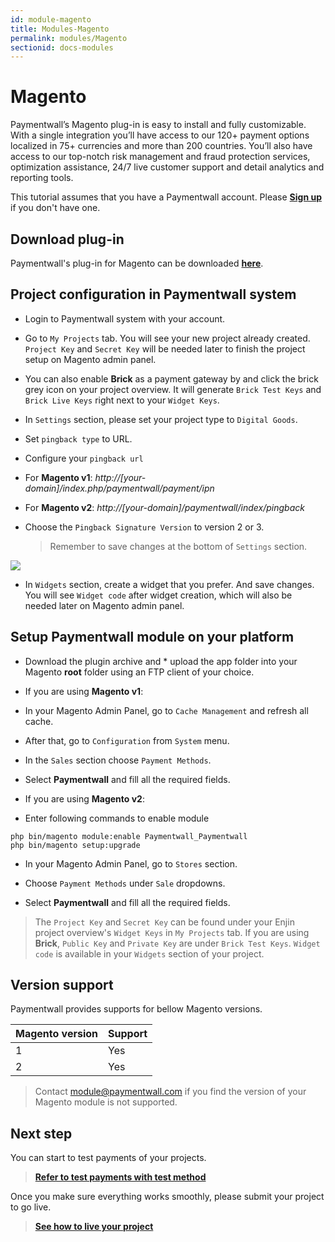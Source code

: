 ```yaml
---
id: module-magento
title: Modules-Magento
permalink: modules/Magento
sectionid: docs-modules
---
```


# Magento

Paymentwall’s Magento plug-in is easy to install and fully customizable. With a single integration you’ll have access to our 120+ payment options localized in 75+ currencies and more than 200 countries. You’ll also have access to our top-notch risk management and fraud protection services, optimization assistance, 24/7 live customer support and detail analytics and reporting tools.

This tutorial assumes that you have a Paymentwall account. Please **[Sign up](https://api.paymentwall.com/pwaccount/signup?source=magento&mode=merchant)** if you don't have one.

## Download plug-in

Paymentwall's plug-in for Magento can be downloaded **[here](https://github.com/paymentwall)**.

## Project configuration in Paymentwall system

* Login to Paymentwall system with your account.

* Go to ```My Projects``` tab. You will see your new project already created. ```Project Key``` and ```Secret Key``` will be needed later to finish the project setup on Magento admin panel.

* You can also enable **Brick** as a payment gateway by and click the brick grey icon on your project overview. It will generate ```Brick Test Keys``` and ```Brick Live Keys``` right next to your ```Widget Keys```.

* In ```Settings``` section, please set your project type to  ```Digital Goods```.

* Set ```pingback type``` to URL.

* Configure your ```pingback url``` 

 * For **Magento v1**: *http://[your-domain]/index.php/paymentwall/payment/ipn*

 * For **Magento v2**: *http://[your-domain]/paymentwall/index/pingback*

* Choose the ```Pingback Signature Version``` to version 2 or 3.

  > Remember to save changes at the bottom of ```Settings``` section.

<img src="/paymentwall.github.io/textures/pic/modules/magento.png">

* In ```Widgets``` section, create a widget that you prefer. And save changes. You will see ```Widget code``` after widget creation, which will also be needed later on Magento admin panel.

## Setup Paymentwall module on your platform

* Download the plugin archive and * upload the app folder into your Magento **root** folder using an FTP client of your choice.

* If you are using **Magento v1**:

 * In your Magento Admin Panel, go to ```Cache Management``` and refresh all cache.

 * After that, go to ```Configuration``` from ```System``` menu.

 * In the ```Sales``` section choose ```Payment Methods```.

 * Select **Paymentwall** and fill all the required fields.

* If you are using **Magento v2**:

 *  Enter following commands to enable module

 ```
 php bin/magento module:enable Paymentwall_Paymentwall
 php bin/magento setup:upgrade 
 ```

 *  In your Magento Admin Panel, go to ```Stores``` section.

 * Choose ```Payment Methods``` under ```Sale``` dropdowns.

 * Select **Paymentwall** and fill all the required fields.

>The ```Project Key``` and ```Secret Key``` can be found under your Enjin project overview's ```Widget Keys``` in ```My Projects``` tab. If you are using **Brick**, ```Public Key``` and ```Private Key``` are under ```Brick Test Keys```.  ```Widget code``` is available in your ```Widgets``` section of your project.


## Version support

Paymentwall provides supports for bellow Magento versions.

|Magento version|Support|
|:-------|:--------|
|1|Yes|
|2|Yes|


> Contact [module@paymentwall.com](mailto:module@paymentwall.com) if you find the version of your Magento module is not supported.


## Next step

You can start to test payments of your projects.

> **[Refer to test payments with test method](/paymentwall.github.io/sandbox/test-payment)**

Once you make sure everything works smoothly, please submit your project to go live.

> **[See how to live your project](/paymentwall.github.io/go_live-home)**